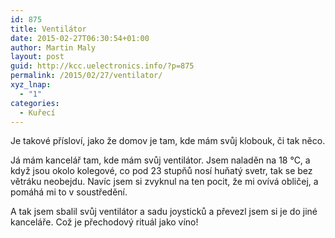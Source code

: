 ```yaml
---
id: 875
title: Ventilátor
date: 2015-02-27T06:30:54+01:00
author: Martin Maly
layout: post
guid: http://kcc.uelectronics.info/?p=875
permalink: /2015/02/27/ventilator/
xyz_lnap:
  - "1"
categories:
  - Kuřecí
---
```

Je takové přísloví, jako že domov je tam, kde mám svůj klobouk, či tak něco.

Já mám kancelář tam, kde mám svůj ventilátor. Jsem naladěn na 18 °C, a když jsou okolo kolegové, co pod 23 stupňů nosí huňatý svetr, tak se bez větráku neobejdu. Navíc jsem si zvyknul na ten pocit, že mi ovívá obličej, a pomáhá mi to v soustředění.

A tak jsem sbalil svůj ventilátor a sadu joysticků a převezl jsem si je do jiné kanceláře. Což je přechodový rituál jako víno!